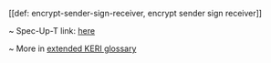 [[def: encrypt-sender-sign-receiver, encrypt sender sign receiver]]

~ Spec-Up-T link: <a href='https://weboftrust.github.io/WOT-terms/docs/glossary/encrypt-sender-sign-receiver'>here</a>

~ More in <a href="https://weboftrust.github.io/WOT-terms/docs/glossary/encrypt-sender-sign-receiver">extended KERI glossary</a>
